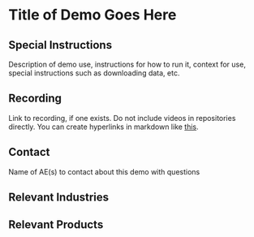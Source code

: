 # Title of Demo Goes Here

## Special Instructions
Description of demo use, instructions for how to run it, context for use, special instructions such as downloading data, etc.

## Recording
Link to recording, if one exists. Do not include videos in repositories directly.
You can create hyperlinks in markdown like [this](http://www.mathworks.com).

## Contact
Name of AE(s) to contact about this demo with questions

## Relevant Industries

## Relevant Products
